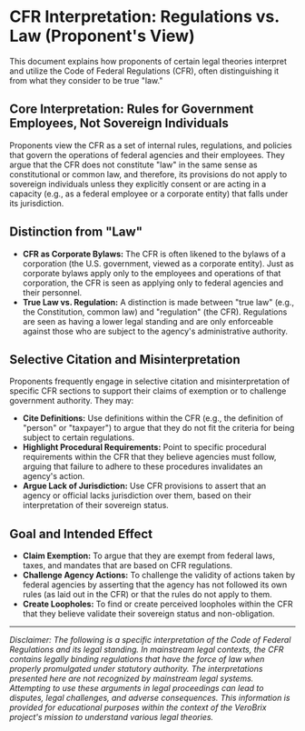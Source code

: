 
# CFR Interpretation: Regulations vs. Law (Proponent's View)

This document explains how proponents of certain legal theories interpret and utilize the Code of Federal Regulations (CFR), often distinguishing it from what they consider to be true "law."

## Core Interpretation: Rules for Government Employees, Not Sovereign Individuals

Proponents view the CFR as a set of internal rules, regulations, and policies that govern the operations of federal agencies and their employees. They argue that the CFR does not constitute "law" in the same sense as constitutional or common law, and therefore, its provisions do not apply to sovereign individuals unless they explicitly consent or are acting in a capacity (e.g., as a federal employee or a corporate entity) that falls under its jurisdiction.

## Distinction from "Law"

*   **CFR as Corporate Bylaws:** The CFR is often likened to the bylaws of a corporation (the U.S. government, viewed as a corporate entity). Just as corporate bylaws apply only to the employees and operations of that corporation, the CFR is seen as applying only to federal agencies and their personnel.
*   **True Law vs. Regulation:** A distinction is made between "true law" (e.g., the Constitution, common law) and "regulation" (the CFR). Regulations are seen as having a lower legal standing and are only enforceable against those who are subject to the agency's administrative authority.

## Selective Citation and Misinterpretation

Proponents frequently engage in selective citation and misinterpretation of specific CFR sections to support their claims of exemption or to challenge government authority. They may:

*   **Cite Definitions:** Use definitions within the CFR (e.g., the definition of "person" or "taxpayer") to argue that they do not fit the criteria for being subject to certain regulations.
*   **Highlight Procedural Requirements:** Point to specific procedural requirements within the CFR that they believe agencies must follow, arguing that failure to adhere to these procedures invalidates an agency's action.
*   **Argue Lack of Jurisdiction:** Use CFR provisions to assert that an agency or official lacks jurisdiction over them, based on their interpretation of their sovereign status.

## Goal and Intended Effect

*   **Claim Exemption:** To argue that they are exempt from federal laws, taxes, and mandates that are based on CFR regulations.
*   **Challenge Agency Actions:** To challenge the validity of actions taken by federal agencies by asserting that the agency has not followed its own rules (as laid out in the CFR) or that the rules do not apply to them.
*   **Create Loopholes:** To find or create perceived loopholes within the CFR that they believe validate their sovereign status and non-obligation.

---

*Disclaimer: The following is a specific interpretation of the Code of Federal Regulations and its legal standing. In mainstream legal contexts, the CFR contains legally binding regulations that have the force of law when properly promulgated under statutory authority. The interpretations presented here are not recognized by mainstream legal systems. Attempting to use these arguments in legal proceedings can lead to disputes, legal challenges, and adverse consequences. This information is provided for educational purposes within the context of the VeroBrix project's mission to understand various legal theories.*
